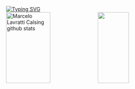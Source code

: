<div algim = "center">
<a href="https://git.io/typing-svg"><img src="https://readme-typing-svg.herokuapp.com?font=Fira+Code&pause=1000&center=true&vCenter=true&width=435&lines=Welcome+to+my+github+profile!;My+name+is+Yean+Jy+Chen.;I+am+a+Computer+Science+studant." alt="Typing SVG" /></a>
</div>
<div algim = "center">
  <img width="49%" height="195px" src="https://github-readme-stats.vercel.app/api?username=yeanjy&show_icons=true&count_private=true&hide_border=true&title_color=ffffff&icon_color=01C231&text_color=f6f5f4&bg_color=0d1117" alt="Marcelo Lavratti Calsing github stats" /> 
  <img width="41%" height="195px" src="https://github-readme-stats.vercel.app/api/top-langs/?username=yeanjy&layout=compact&hide_border=true&title_color=ffffff&text_color=f6f5f4&bg_color=0d1117" />
</div>

<!--
<div align="center">  
<a href="https://www.linkedin.com/in/yeanjychen/" target="_blank" rel="noopener noreferrer"><img src="https://img.shields.io/badge/-LinkedIn-%230077B5?style=for-the-badge&logo=linkedin&logoColor=white"/></a>
<a href="mailto:yeanchen3@gmail.com" target="_blank" rel="noopener noreferrer"><img src="https://img.shields.io/badge/-Gmail-%23333?style=for-the-badge&logo=gmail&logoColor=white"/></a>
</div>
-->

